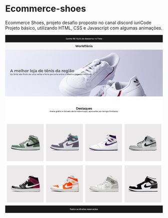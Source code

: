 # Ecommerce-shoes
Ecommerce Shoes, projeto desafio proposto no canal discord iuriCode
Projeto básico, utilizando HTML, CSS e Javascript com algumas animações.

![Imagens do projeto](assets\layout-do-projeto.png)

